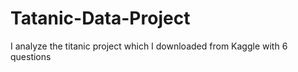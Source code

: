 # Tatanic-Data-Project
I analyze the titanic project which I downloaded from Kaggle with 6 questions
